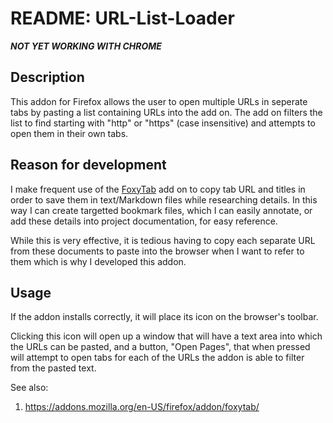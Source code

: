 # README: URL-List-Loader

***NOT YET WORKING WITH CHROME***

## Description

This addon for Firefox allows the user to open multiple URLs in seperate tabs
by pasting a list containing URLs into the add on. The add on filters the list
to find starting with "http" or "https" (case insensitive) and attempts to
open them in their own tabs.

## Reason for development

I make frequent use of the
[FoxyTab](https://addons.mozilla.org/en-US/firefox/addon/foxytab/) add on to
copy tab URL and titles in order to save them in text/Markdown files while
researching details. In this way I can create targetted bookmark files, which I
can easily annotate, or add these details into project documentation, for easy
reference.

While this is very effective, it is tedious having to copy each separate URL
from these documents to paste into the browser when I want to refer to them
which is why I developed this addon.

## Usage

If the addon installs correctly, it will place its icon on the browser's toolbar.

Clicking this icon will open up a window that will have a text area into which
the URLs can be pasted, and a button, "Open Pages", that when pressed will
attempt to open tabs for each of the URLs the addon is able to filter from the
pasted text.

See also:
1. https://addons.mozilla.org/en-US/firefox/addon/foxytab/
